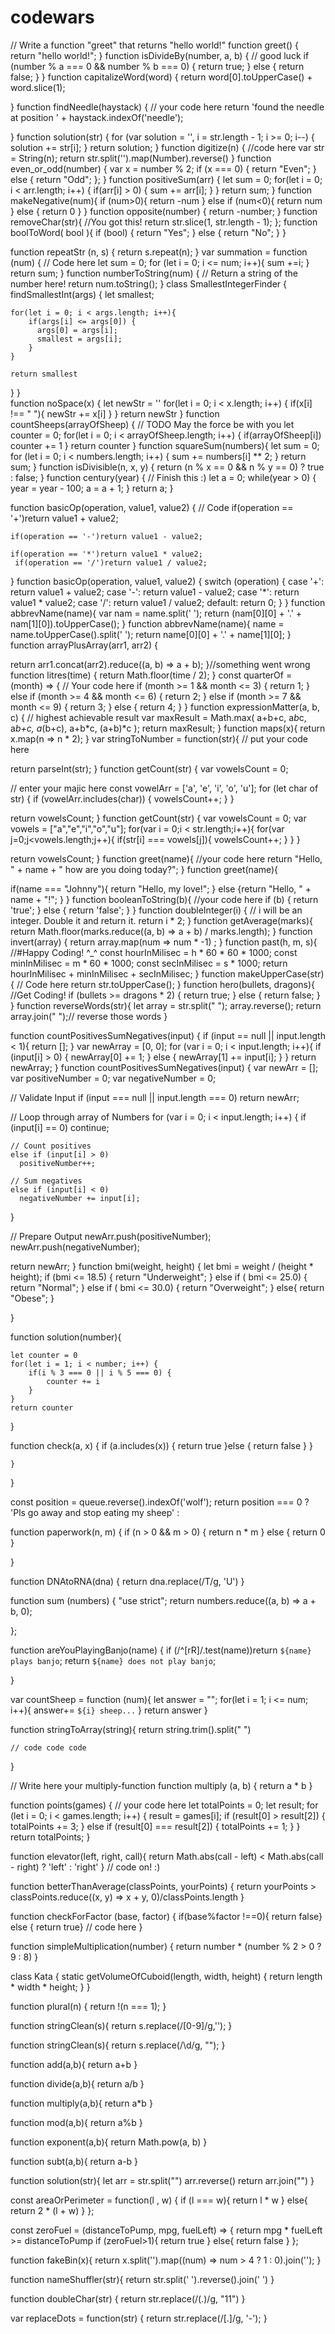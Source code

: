 # codewars
// Write a function "greet" that returns "hello world!"
function greet() {
  return "hello world!";
} 
function isDivideBy(number, a, b) {
  // good luck
if (number % a === 0 && number % b === 0) {
  return true;
} else {
  return false;
}
}
function capitalizeWord(word) {
  return word[0].toUpperCase() + word.slice(1);
 
}
function findNeedle(haystack) {
  // your code here
   return 'found the needle at position ' + haystack.indexOf('needle');
  
}
function solution(str) {
	for (var solution = '', i = str.length - 1; i >= 0; i--) {
		solution += str[i];
	}
	return solution;
}
function digitize(n) {
  //code here
  var str = String(n);
  return str.split('').map(Number).reverse()
}
function even_or_odd(number) {
	var x = number % 2;
  if (x === 0) {
		return "Even";
	} else {
		return "Odd";
	};
}
function positiveSum(arr) {
 let sum = 0;
 for(let i = 0; i < arr.length; i++) {
   if(arr[i] > 0) {
    sum += arr[i];
  }
 }
return sum;
}
function makeNegative(num){
  if (num>0){
    return -num
  }
  else if (num<0){
    return num
  }
  else {
    return 0
  }
}
function opposite(number) {
return -number;
}
function removeChar(str){
 //You got this!
 return str.slice(1, str.length - 1);
};
function boolToWord( bool ){
  if (bool) {
    return "Yes";
  } else {
    return "No";
  }
}

function repeatStr (n, s) {
  return s.repeat(n);
}
var summation = function (num) {
  // Code here
 let sum = 0;
  for (let i = 0; i <= num; i++){
    sum +=i;
  }
  return sum;
}
function numberToString(num) {
  // Return a string of the number here!
  return num.toString();
}
class SmallestIntegerFinder {
  findSmallestInt(args) {
   let smallest;

    for(let i = 0; i < args.length; i++){
        if(args[i] <= args[0]) {
          args[0] = args[i];
          smallest = args[i];
        }
    }

    return smallest
}
}  
 function noSpace(x) {
    let newStr = ''
    for(let i = 0; i < x.length; i++) {
        if(x[i] !== " "){
            newStr += x[i]
        }
    }
    return newStr
} 
function countSheeps(arrayOfSheep) {
  // TODO May the force be with you
  let counter = 0;
  for(let i = 0; i < arrayOfSheep.length; i++) {
    if(arrayOfSheep[i]) counter += 1
  }
  return counter
}
function squareSum(numbers){
let sum = 0;
  for (let i = 0; i < numbers.length; i++) {
    sum += numbers[i] ** 2;
  }
  return sum;
}
function isDivisible(n, x, y) {
 return (n % x == 0 && n % y == 0) ? true : false; 
}
function century(year) {
  // Finish this :)
  let a = 0;
  while(year > 0) {
    year = year - 100;
    a = a + 1;
  }
  return a;
}

function basicOp(operation, value1, value2)
{
  // Code
   if(operation == '+')return value1 + value2;
     
    if(operation == '-')return value1 - value2;
      
    if(operation == '*')return value1 * value2;
     if(operation == '/')return value1 / value2;
}
function basicOp(operation, value1, value2) {
    switch (operation) {
        case '+':
            return value1 + value2;
        case '-':
            return value1 - value2;
        case '*':
            return value1 * value2;
        case '/':
            return value1 / value2;
        default:
            return 0;
    }
}
function abbrevName(name){
  var nam = name.split(' ');
  return (nam[0][0] + '.' + nam[1][0]).toUpperCase();
}
function abbrevName(name){
    name = name.toUpperCase().split(' ');
    return name[0][0] + '.' + name[1][0];
}
function arrayPlusArray(arr1, arr2) {

  return arr1.concat(arr2).reduce((a, b) => a + b);
}//something went wrong
function litres(time) {
  return Math.floor(time / 2);
}
const quarterOf = (month) => {
  // Your code here
  if (month >= 1 && month <= 3) {
    return 1;
  } else if (month >= 4 && month <= 6) {
    return 2;
  } else if (month >= 7 && month <= 9) {
    return 3;
  } else {
    return 4;
  }
}
function expressionMatter(a, b, c) {
 // highest achievable result
  var maxResult = Math.max(
        a+b+c,
        a*b*c,
        a*b+c,
        a*(b+c),
        a+b*c,
        (a+b)*c
    );
    return maxResult;
}
function maps(x){
  return x.map(n => n * 2);
}
var stringToNumber = function(str){
  // put your code here
  
  return parseInt(str);
}
function getCount(str) {
  var vowelsCount = 0;
  
  // enter your majic here
  const vowelArr = ['a', 'e', 'i', 'o', 'u'];
  for (let char of str) {
    if (vowelArr.includes(char)) {
      vowelsCount++;
    }
  }
  
  return vowelsCount;
}
function getCount(str) {
  var vowelsCount = 0;
  var vowels = ["a","e","i","o","u"];
  for(var i = 0;i < str.length;i++){
    for(var j=0;j<vowels.length;j++){
      if(str[i] === vowels[j]){
        vowelsCount++;
      }
    }
  }
  
  return vowelsCount;
}
function greet(name){
  //your code here
  return "Hello, " + name + " how are you doing today?";
}
function greet(name){
  
  if(name === "Johnny"){
    return "Hello, my love!";
} else {return "Hello, " + name + "!";
  }
  }
function booleanToString(b){
  //your code here
  if (b) {
    return 'true';
  } else {
    return 'false';
  }
}
function doubleInteger(i) {
  // i will be an integer. Double it and return it.
  return i * 2;
}
function getAverage(marks){
  return Math.floor(marks.reduce((a, b) => a + b) / marks.length);
}
function invert(array) {
   return array.map(num => num * -1) ;
}
function past(h, m, s){
  //#Happy Coding! ^_^
  const hourInMilisec = h * 60 * 60 * 1000;
  const minInMilisec = m * 60 * 1000;
  const secInMilisec = s * 1000;
  return hourInMilisec + minInMilisec + secInMilisec;
}
function makeUpperCase(str) {
  // Code here
  return str.toUpperCase();
}
function hero(bullets, dragons){
//Get Coding!
   if (bullets >= dragons * 2) {
    return true;
  } else {
    return false;
  }
}
function reverseWords(str){
  let array = str.split(" ");
 array.reverse(); 
  return array.join(" ");// reverse those words
}
 
function countPositivesSumNegatives(input) {
if (input == null || input.length < 1){
  return [];
}
var newArray = [0, 0];
for (var i = 0; i < input.length; i++){
  if (input[i] > 0)
    {
    newArray[0] += 1;
    }
  else {
    newArray[1] += input[i];
  }
  }
return newArray;
}
function countPositivesSumNegatives(input) {
  var newArr = [];
  var positiveNumber = 0;
  var negativeNumber = 0;
  
  // Validate Input
  if (input === null || input.length === 0)
    return newArr;
  
  // Loop through array of Numbers 
  for (var i = 0; i < input.length; i++) {
    if (input[i] == 0)
     continue;
  
    // Count positives
    else if (input[i] > 0) 
      positiveNumber++;     
        
    // Sum negatives
    else if (input[i] < 0) 
      negativeNumber += input[i];
    
  }
  
  // Prepare Output
  newArr.push(positiveNumber);
  newArr.push(negativeNumber);
  
  return newArr;
  }
function bmi(weight, height) {
  let bmi = weight / (height * height);
  if (bmi <= 18.5) {
    return "Underweight";
  } else if ( bmi <= 25.0) {
    return "Normal";
  } else if ( bmi <= 30.0) {
    return "Overweight";
    } else{
      return "Obese";
    }

}


function solution(number){
  
    let counter = 0
    for(let i = 1; i < number; i++) {
        if(i % 3 === 0 || i % 5 === 0) {
            counter += i
        }
    }
    return counter
}

function check(a, x) {
if (a.includes(x)) {
  return true
}else {
  return false
}
}

  
    }

}

  const position = queue.reverse().indexOf('wolf');
  return position === 0 ? 'Pls go away and stop eating my sheep' : 

function paperwork(n, m) {
  if (n > 0 && m > 0) {
    return n * m
  } else {
    return 0
  }
  
}


function DNAtoRNA(dna) {
return dna.replace(/T/g, 'U')
}




function sum (numbers) {
    "use strict";
 return numbers.reduce((a, b) => a + b, 0);
    
};



function areYouPlayingBanjo(name) {
  if (/^[rR]/.test(name))return `${name} plays banjo`;
  return `${name} does not play banjo`;
  
}



var countSheep = function (num){
  let answer = "";
  for(let i = 1; i <= num; i++){
    answer+= `${i} sheep...`
}
  return answer
}

 
 
 function stringToArray(string){
  return string.trim().split(" ")

	// code code code

}


// Write here your multiply-function
function multiply (a, b) {
  return a * b
}


function points(games) {
  // your code here
    let totalPoints = 0;
    let result;
    for (let i = 0; i < games.length; i++) {
        result = games[i];
        if (result[0] > result[2]) {
            totalPoints += 3;
        } else if (result[0] === result[2]) {
            totalPoints += 1;
        }
    }
    return totalPoints;
}



  function elevator(left, right, call){
  return Math.abs(call - left) < Math.abs(call - right) ? 'left' : 'right'
}
  // code on! :)

  

function betterThanAverage(classPoints, yourPoints) {
  return yourPoints > classPoints.reduce((x, y) => x + y, 0)/classPoints.length 
}



function checkForFactor (base, factor) {
  if(base%factor !==0){
    return false}
  else {
  return true} // code here
}


function simpleMultiplication(number) {
     return number * (number % 2 > 0 ? 9 : 8)
}




class Kata {
  static getVolumeOfCuboid(length, width, height) {
   return length * width * height;
  }
}




function plural(n) {
 return !(n === 1);
}



function stringClean(s){
 return s.replace(/[0-9]/g,'');
}

function stringClean(s){
  return s.replace(/\d/g, "");
}




function add(a,b){
    return a+b
}

function divide(a,b){
    return a/b
}

function multiply(a,b){
    return a*b
}

function mod(a,b){
    return a%b
}
   
function exponent(a,b){
    return Math.pow(a, b)
}
    
function subt(a,b){
    return a-b
}


function solution(str){
  let arr = str.split("")
  arr.reverse()
  return arr.join("")
}



const areaOrPerimeter = function(l , w) {
 if (l === w){
   return l * w
 } else{
   return 2 * (l + w)
 }
};





const zeroFuel = (distanceToPump, mpg, fuelLeft) => {
   return mpg * fuelLeft >= distanceToPump
  if (zeroFuel>1){
    return true
    } else{
      return false
    }
};



function fakeBin(x){
  return x.split('').map((num) => num > 4 ? 1 : 0).join('');
}


function nameShuffler(str){
 return str.split(' ').reverse().join(' ')
}




function doubleChar(str) {
  return str.replace(/(.)/g, "$1$1")
}


var replaceDots = function(str) {
  return str.replace(/[.]/g, '-');
}







